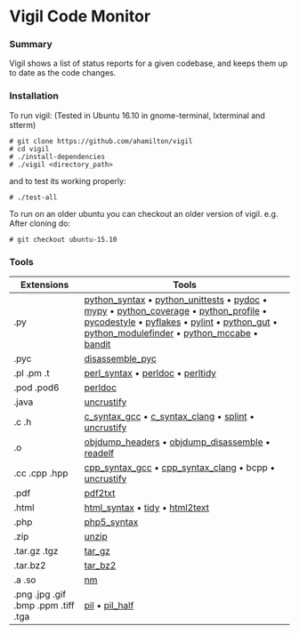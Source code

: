 # Vigil Code Monitor

### Summary

Vigil shows a list of status reports for a given codebase, and keeps them
up to date as the code changes.

### Installation

To run vigil: (Tested in Ubuntu 16.10 in gnome-terminal, lxterminal and stterm)

    # git clone https://github.com/ahamilton/vigil
    # cd vigil
    # ./install-dependencies
    # ./vigil <directory_path>

and to test its working properly:

    # ./test-all

To run on an older ubuntu you can checkout an older version of vigil.
e.g. After cloning do:

    # git checkout ubuntu-15.10

### Tools

Extensions | Tools
---------- | -----
.py | [python_syntax](https://en.wikipedia.org/wiki/Python_syntax_and_semantics) • [python_unittests](https://docs.python.org/3/library/unittest.html) • [pydoc](https://docs.python.org/3/library/pydoc.html) • [mypy](http://www.mypy-lang.org/) • [python_coverage](http://nedbatchelder.com/code/coverage/) • [python_profile](https://docs.python.org/3/library/profile.html) • [pycodestyle](https://pypi.python.org/pypi/pycodestyle) • [pyflakes](https://launchpad.net/pyflakes) • [pylint](http://www.pylint.org/) • [python_gut](https://github.com/ahamilton/vigil/blob/master/gut.py) • [python_modulefinder](https://docs.python.org/3/library/modulefinder.html) • [python_mccabe](https://github.com/flintwork/mccabe) • [bandit](https://wiki.openstack.org/wiki/Security/Projects/Bandit)
.pyc | [disassemble_pyc](https://docs.python.org/3/library/dis.html)
.pl .pm .t | [perl_syntax](https://en.wikipedia.org/wiki/Perl) • [perldoc](http://perldoc.perl.org/) • [perltidy](http://perltidy.sourceforge.net/)
.pod .pod6 | [perldoc](http://perldoc.perl.org/)
.java | [uncrustify](http://uncrustify.sourceforge.net/)
.c .h | [c_syntax_gcc](https://gcc.gnu.org/) • [c_syntax_clang](http://clang.llvm.org/) • [splint](http://www.splint.org/) • [uncrustify](http://uncrustify.sourceforge.net/)
.o | [objdump_headers](https://en.wikipedia.org/wiki/Objdump) • [objdump_disassemble](https://en.wikipedia.org/wiki/Objdump) • [readelf](https://en.wikipedia.org/wiki/Objdump)
.cc .cpp .hpp | [cpp_syntax_gcc](https://gcc.gnu.org/) • [cpp_syntax_clang](http://clang.llvm.org/) • bcpp • [uncrustify](http://uncrustify.sourceforge.net/)
.pdf | [pdf2txt](http://www.unixuser.org/~euske/python/pdfminer/)
.html | [html_syntax](http://www.html-tidy.org/) • [tidy](http://www.html-tidy.org/) • [html2text](http://www.mbayer.de/html2text/)
.php | [php5_syntax](https://en.wikipedia.org/wiki/PHP)
.zip | [unzip](http://www.info-zip.org/UnZip.html)
.tar.gz .tgz | [tar_gz](http://www.gnu.org/software/tar/manual/tar.html)
.tar.bz2 | [tar_bz2](http://www.gnu.org/software/tar/manual/tar.html)
.a .so | [nm](https://linux.die.net/man/1/nm)
.png .jpg .gif .bmp .ppm .tiff .tga | [pil](http://python-pillow.github.io/) • [pil_half](http://python-pillow.github.io/)
